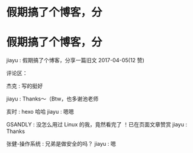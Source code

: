 # 假期搞了个博客，分

# 假期搞了个博客，分

jiayu : 假期搞了个博客，分享一篇旧文 2017-04-05(12 赞)

评论区：

杰克 : 写的挺好

jiayu : Thanks～（Btw，也多谢池老师

亥时 : hexo 哈哈 jiayu : 嗯嗯

GSANDLY : 没怎么用过 Linux 的我，竟然看完了 ！已在页面文章赞赏 jiayu : Thanks

张健-操作系统 : 兄弟是做安全的吗？ jiayu : 嗯